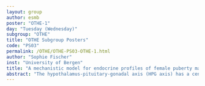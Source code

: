 ```yaml
---
layout: group
author: esmb
poster: "OTHE-1"
day: "Tuesday (Wednesday)"
subgroup: "OTHE"
title: "OTHE Subgroup Posters"
code: "PS03"
permalink: /OTHE/OTHE-PS03-OTHE-1.html
author: "Sophie Fischer"
inst: "University of Bergen"
title: "A mechanistic model for endocrine profiles of female puberty maturation"
abstract: "The hypothalamus-pituitary-gonadal axis (HPG axis) has a central role for female reproduction. During pubertal development, the reactivation of the HPG axis causes characteristic physical and psychological changes. Pubertal development is clinically monitored by breast development. However, a trend of earlier breast development in girls is reported since 1977. Hence, the necessity to establish new references to classify pubertal development. Our aim is to set up a mechanistic model that can be used to make predictions about pubertal maturation given the current hormone state and the age. The model consists of ordinary differential equations (ODE) describing the time courses of the main hormones GnRH, LH, FSH, and E2. We assume that all feedback mechanisms of the HPG axis exist from early childhood on and that the main pacemaker for pubertal maturation is the development of a regular GnRH release pattern.Deterministic simulation results are comparable to data. Simulations with sampled parameters reflect inter-individual variability. In future work, we plan to set up an “average model” as a prior using longitudinal hormone data and take individual hormone time series to estimate individual model parameters."
---
```

